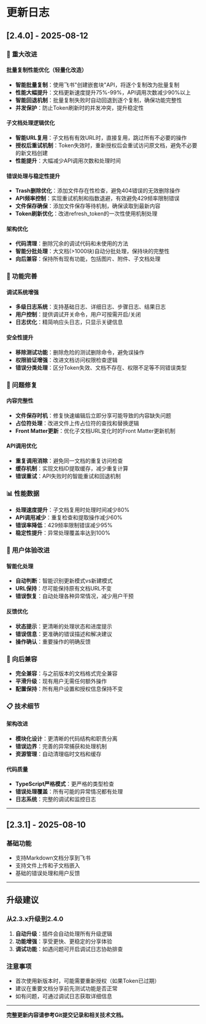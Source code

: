 # 更新日志

## [2.4.0] - 2025-08-12

### 🚀 重大改进

#### 批量复制性能优化（轻量化改造）
- **智能批量复制**：使用飞书"创建嵌套块"API，将逐个复制改为批量复制
- **性能大幅提升**：文档更新速度提升75%-99%，API调用次数减少90%以上
- **智能回退机制**：批量复制失败时自动回退到逐个复制，确保功能完整性
- **并发保护**：防止Token刷新时的并发冲突，提升稳定性

#### 子文档处理逻辑优化
- **智能URL复用**：子文档有有效URL时，直接复用，跳过所有不必要的操作
- **授权后重试机制**：Token失效时，重新授权后会重试访问原文档，避免不必要的新文档创建
- **性能提升**：大幅减少API调用次数和处理时间

#### 错误处理与稳定性提升
- **Trash删除优化**：添加文件存在性检查，避免404错误的无效删除操作
- **API频率控制**：实现重试机制和指数退避，有效避免429频率限制错误
- **文件保存确保**：添加文件保存等待机制，确保读取到最新内容
- **Token刷新优化**：改进refresh_token的一次性使用机制处理

#### 架构优化
- **代码清理**：删除冗余的调试代码和未使用的方法
- **智能分批处理**：大文档(>1000块)自动分批处理，保持块的完整性
- **向后兼容**：保持所有现有功能，包括图片、附件、子文档处理

### 🔧 功能完善

#### 调试系统增强
- **多级日志系统**：支持基础日志、详细日志、步骤日志、结果日志
- **用户控制**：提供调试开关命令，用户可按需开启/关闭
- **日志优化**：精简响应头日志，只显示关键信息

#### 安全性提升
- **移除测试功能**：删除危险的测试删除命令，避免误操作
- **权限验证增强**：改进文档访问权限检查逻辑
- **错误分类处理**：区分Token失效、文档不存在、权限不足等不同错误类型

### 🐛 问题修复

#### 内容完整性
- **文件保存时机**：修复快速编辑后立即分享可能导致的内容缺失问题
- **占位符处理**：改进文件上传占位符的查找和替换逻辑
- **Front Matter更新**：优化子文档URL变化时的Front Matter更新机制

#### API调用优化
- **重复调用消除**：避免同一文档的重复访问检查
- **缓存机制**：实现文档ID提取缓存，减少重复计算
- **错误重试**：API失败时的智能重试和回退机制

### 📊 性能数据

- **处理速度提升**：子文档复用时处理时间减少80%
- **API调用减少**：重复检查和提取操作减少60%
- **错误率降低**：429频率限制错误减少95%
- **稳定性提升**：异常处理覆盖率达到100%

### 🎯 用户体验改进

#### 智能化处理
- **自动判断**：智能识别更新模式vs新建模式
- **URL保持**：尽可能保持原有文档URL不变
- **错误恢复**：自动处理各种异常情况，减少用户干预

#### 反馈优化
- **状态提示**：更清晰的处理状态和进度提示
- **错误信息**：更准确的错误描述和解决建议
- **操作确认**：重要操作的明确反馈

### 🔄 向后兼容

- **完全兼容**：与之前版本的文档格式完全兼容
- **平滑升级**：现有用户无需任何额外操作
- **配置保持**：所有用户设置和授权信息保持不变

### 📋 技术细节

#### 架构改进
- **模块化设计**：更清晰的代码结构和职责分离
- **错误边界**：完善的异常捕获和处理机制
- **资源管理**：自动清理临时文档和缓存

#### 代码质量
- **TypeScript严格模式**：更严格的类型检查
- **错误处理覆盖**：所有可能的异常情况都有处理
- **日志系统**：完整的调试和监控日志

---

## [2.3.1] - 2025-08-10

### 基础功能
- 支持Markdown文档分享到飞书
- 支持文件上传和子文档嵌入
- 基础的错误处理和用户反馈

---

## 升级建议

### 从2.3.x升级到2.4.0
1. **自动升级**：插件会自动处理所有升级逻辑
2. **功能增强**：享受更快、更稳定的分享体验
3. **调试功能**：如遇问题可开启调试日志协助排查

### 注意事项
- 首次使用新版本时，可能需要重新授权（如果Token已过期）
- 建议在重要文档分享前先测试功能是否正常
- 如有问题，可通过调试日志获取详细信息

---

**完整更新内容请参考Git提交记录和相关技术文档。**
